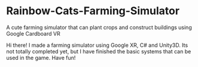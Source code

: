 # Rainbow-Cats-Farming-Simulator
A cute farming simulator that can plant crops and construct buildings using Google Cardboard VR

Hi there!
I made a farming simulator using Google XR, C# and Unity3D.
Its not totally completed yet, but I have finished the basic systems that can be used in the game.
Have fun!
